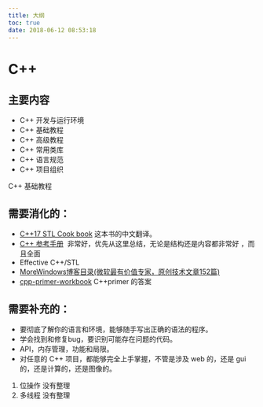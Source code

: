 ```yaml
---
title: 大纲
toc: true
date: 2018-06-12 08:53:18
---
```


# C++

## 主要内容

- C++ 开发与运行环境
- C++ 基础教程
- C++ 高级教程
- C++ 常用类库
- C++ 语言规范
- C++ 项目组织


C++ 基础教程















## 需要消化的：

- [C++17 STL Cook book](https://github.com/xiaoweiChen/CPP-17-STL-cookbook) 这本书的中文翻译。
- [C++ 参考手册](http://zh.cppreference.com/w/cpp)  非常好，优先从这里总结，无论是结构还是内容都非常好 ，而且全面
- Effective C++/STL
- [MoreWindows博客目录(微软最有价值专家，原创技术文章152篇)](https://blog.csdn.net/morewindows/article/details/17488865)
- [cpp-primer-workbook](https://github.com/yogykwan/cpp-primer-workbook) C++primer 的答案




## 需要补充的：

- 要彻底了解你的语言和环境，能够随手写出正确的语法的程序。
- 学会找到和修复bug，要识别可能存在问题的代码。
- API，内存管理，功能和局限。
- 对任意的 C++ 项目，都能够完全上手掌握，不管是涉及 web 的，还是 gui 的，还是计算的，还是图像的。

1. 位操作  没有整理
2. 多线程  没有整理
